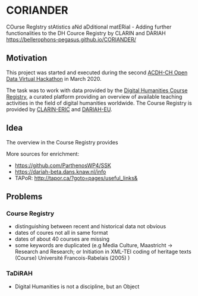 # CORIANDER
COurse RegIstry stAtistics aNd aDditional matERial - Adding further functionalities to the DH Cource Registry by CLARIN and DARIAH
https://bellerophons-pegasus.github.io/CORIANDER/

## Motivation
This project was started and executed during the second [ACDH-CH Open Data Virtual Hackathon](https://www.oeaw.ac.at/acdh/detail/event/acdh-ch-open-data-virtual-hackathon-round-two/) in March 2020.

The task was to work with data provided by the [Digital Humanities Course Registry](https://dhcr.clarin-dariah.eu/), a curated platform providing an overview of available teaching activities in the field of digital humanities worldwide. The Course Registry is provided by [CLARIN-ERIC](https://www.clarin.eu/) and [DARIAH-EU](https://www.dariah.eu/).

## Idea
The overview in the Course Registry provides 



More sources for enrichment:
* https://github.com/ParthenosWP4/SSK
* https://dariah-beta.dans.knaw.nl/info
* TAPoR: http://tapor.ca/?goto=pages/useful_links&


## Problems
### Course Registry
* distinguishing between recent and historical data not obvious
* dates of coures not all in same format
* dates of about 40 courses are missing
* some keywords are duplicated (e.g Media Culture, Maastricht -> Research and Research; or Initiation in XML-TEI coding of heritage texts (Course) Université Francois-Rabelais (2005) )

### TaDiRAH
* Digital Humanities is not a discipline, but an Object
